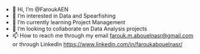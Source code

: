 - 👋 Hi, I’m @FaroukAEN
- 👀 I’m interested in Data and Spearfishing
- 🌱 I’m currently learning Project Management
- 💞️ I’m looking to collaborate on Data Analysis projects
- 📫 How to reach me through my email farouk.m.abouelnasr@gmail.com or through LinkedIn https://www.linkedin.com/in/faroukabouelnasr/


<!---
FaroukAEN/FaroukAEN is a ✨ special ✨ repository because its `README.md` (this file) appears on your GitHub profile.
You can click the Preview link to take a look at your changes.
--->
